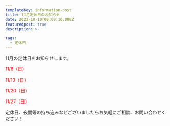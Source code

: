 ```yaml
---
templateKey: information-post
title: 11月定休日のお知らせ
date: 2022-10-10T00:09:10.000Z
featuredpost: true
description: >-

tags:
  - 定休日
---
```


11月の定休日をお知らせします。

<span style="color: red;">11/6（日）</span>

<span style="color: red;">11/13（日）</span>

<span style="color: red;">11/20（日）</span>

<span style="color: red;">11/27（日）</span>

定休日、夜間等の持ち込みなどございましたらお気軽にご相談、お問い合わせください！
